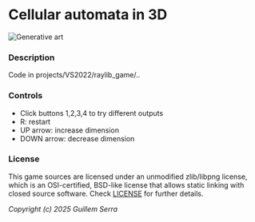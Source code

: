 # Cellular automata in 3D

![Generative art](/screenshots/cellular-automata3.gif)

### Description

Code in projects/VS2022/raylib_game/..

### Controls

- Click buttons 1,2,3,4 to try different outputs
- R: restart
- UP arrow: increase dimension
- DOWN arrow: decrease dimension

### License

This game sources are licensed under an unmodified zlib/libpng license, which is an OSI-certified, BSD-like license that allows static linking with closed source software. Check [LICENSE](LICENSE) for further details.

*Copyright (c) 2025 Guillem Serra*
